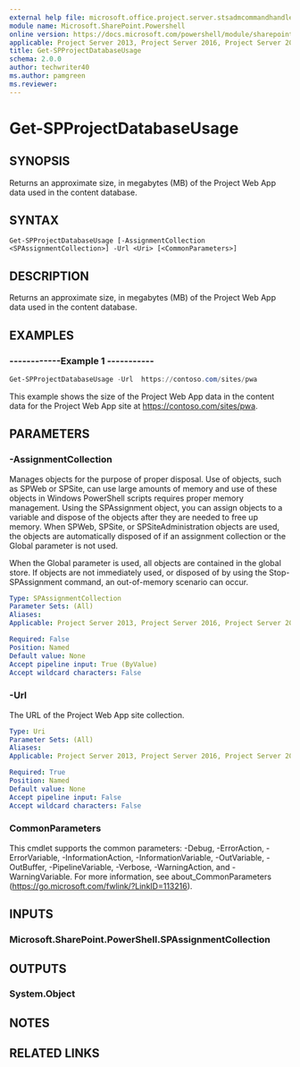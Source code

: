 ```yaml
---
external help file: microsoft.office.project.server.stsadmcommandhandler.dll-help.xml
module name: Microsoft.SharePoint.Powershell
online version: https://docs.microsoft.com/powershell/module/sharepoint-server/get-spprojectdatabaseusage
applicable: Project Server 2013, Project Server 2016, Project Server 2019
title: Get-SPProjectDatabaseUsage
schema: 2.0.0
author: techwriter40
ms.author: pamgreen
ms.reviewer:
---
```


# Get-SPProjectDatabaseUsage

## SYNOPSIS
Returns an approximate size, in megabytes (MB) of the Project Web App data used in the content database.

## SYNTAX

```
Get-SPProjectDatabaseUsage [-AssignmentCollection <SPAssignmentCollection>] -Url <Uri> [<CommonParameters>]
```

## DESCRIPTION
Returns an approximate size, in megabytes (MB) of the Project Web App data used in the content database.

## EXAMPLES

### ------------Example 1 -----------
```powershell
Get-SPProjectDatabaseUsage -Url  https://contoso.com/sites/pwa
```

This example shows the size of the Project Web App data in the content data for the Project Web App site at https://contoso.com/sites/pwa.

## PARAMETERS

### -AssignmentCollection
Manages objects for the purpose of proper disposal. Use of objects, such as SPWeb or SPSite, can use large amounts of memory and use of these objects in Windows PowerShell scripts requires proper memory management. Using the SPAssignment object, you can assign objects to a variable and dispose of the objects after they are needed to free up memory. When SPWeb, SPSite, or SPSiteAdministration objects are used, the objects are automatically disposed of if an assignment collection or the Global parameter is not used.

When the Global parameter is used, all objects are contained in the global store. If objects are not immediately used, or disposed of by using the Stop-SPAssignment command, an out-of-memory scenario can occur.

```yaml
Type: SPAssignmentCollection
Parameter Sets: (All)
Aliases: 
Applicable: Project Server 2013, Project Server 2016, Project Server 2019

Required: False
Position: Named
Default value: None
Accept pipeline input: True (ByValue)
Accept wildcard characters: False
```

### -Url
The URL of the Project Web App site collection.

```yaml
Type: Uri
Parameter Sets: (All)
Aliases: 
Applicable: Project Server 2013, Project Server 2016, Project Server 2019

Required: True
Position: Named
Default value: None
Accept pipeline input: False
Accept wildcard characters: False
```

### CommonParameters
This cmdlet supports the common parameters: -Debug, -ErrorAction, -ErrorVariable, -InformationAction, -InformationVariable, -OutVariable, -OutBuffer, -PipelineVariable, -Verbose, -WarningAction, and -WarningVariable. For more information, see about_CommonParameters (https://go.microsoft.com/fwlink/?LinkID=113216).

## INPUTS

### Microsoft.SharePoint.PowerShell.SPAssignmentCollection

## OUTPUTS

### System.Object

## NOTES

## RELATED LINKS

